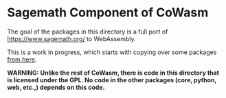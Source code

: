 # Sagemath Component of CoWasm

The goal of the packages in this directory is a full port of
https://www.sagemath.org/ to WebAssembly.

This is a work in progress, which starts with copying over some packages [from here](https://github.com/sagemathinc/jsage).

**WARNING: Unlike the rest of CoWasm, there is code in this directory
that is licensed under the GPL. No code in the other packages (core, python, web, etc.,) depends on this code.**
